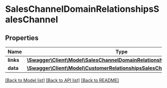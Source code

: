 # SalesChannelDomainRelationshipsSalesChannel

## Properties
Name | Type | Description | Notes
------------ | ------------- | ------------- | -------------
**links** | [**\Swagger\Client\Model\SalesChannelDomainRelationshipsSalesChannelLinks**](SalesChannelDomainRelationshipsSalesChannelLinks.md) |  | [optional] 
**data** | [**\Swagger\Client\Model\CustomerRelationshipsSalesChannelData**](CustomerRelationshipsSalesChannelData.md) |  | [optional] 

[[Back to Model list]](../../README.md#documentation-for-models) [[Back to API list]](../../README.md#documentation-for-api-endpoints) [[Back to README]](../../README.md)

